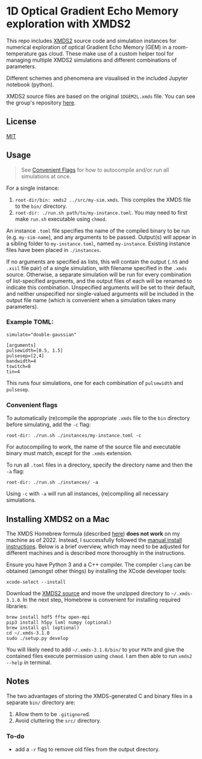 # 1D Optical Gradient Echo Memory exploration with XMDS2
This repo includes [XMDS2](http://www.xmds.org) source code and simulation instances for numerical exploration of optical Gradient Echo Memory (GEM) in a room-temperature gas cloud. These make use of a custom helper tool for managing multiple XMDS2 simulations and different combinations of parameters.

Different schemes and phenomena are visualised in the included Jupyter notebook (python).

XMDS2 source files are based on the original `1DGEM2L.xmds` file. You can see the group's repository [here](https://github.com/lemni1/Quantum-Memory-Simulations).

## License
[MIT](LICENCE)

## Usage
> See [Convenient Flags](#Convenient-flags) for how to autocompile and/or run all simulations at once.

For a single instance:
1. `root-dir/bin: xmds2 ../src/my-sim.xmds`. This compiles the XMDS file to the `bin/` directory.
2. `root-dir: ./run.sh path/to/my-instance.toml`. You may need to first make `run.sh` executable using `chmod`. 

An instance `.toml` file specifies the name of the compiled binary to be run (e.g. `my-sim-name`), and any arguments to be passed. Output(s) will appear in a sibling folder to `my-instance.toml`, named `my-instance`. Existing instance files have been placed in `./instances`.

If no arguments are specified as lists, this will contain the output (`.h5` and `.xsil` file pair) of a single simulation, with filename specified in the `.xmds` source. Otherwise, a separate simulation will be run for every combination of list-specified arguments, and the output files of each will be renamed to indicate this combination. Unspecified arguments will be set to their default, and neither unspecified nor single-valued arguments will be included in the
output file name (which is convenient when a simulation takes many
parameters).

### Example TOML:
```
simulate="double-gaussian"

[arguments]
pulsewidth=[0.5, 1.5]
pulsesep=[2,4]
bandwidth=4
tswitch=8
tin=4
```
This runs four simulations, one for each combination of `pulsewidth` and `pulsesep`.

### Convenient flags
To automatically (re)compile the appropriate `.xmds` file to the `bin` directory before simulating, add the `-c` flag:
```
root-dir: ./run.sh ./instances/my-instance.toml -c
```
For autocompiling to work, the name of the source file and executable binary must match, except for the `.xmds` extension.

To run all `.toml` files in a directory, specify the directory name and then the `-a` flag:
```
root-dir: ./run.sh ./instances/ -a
```

Using `-c` with `-a` will run all instances, (re)compiling all necessary simulations.

## Installing XMDS2 on a Mac
The XMDS Homebrew formula (described [here](http://www.xmds.org/installation.html#mac-os-x-installation)) **does not work** on my machine as of 2022. Instead, I successfully followed the [manual install instructions](http://www.xmds.org/installation.html#manual-installation-from-source). Below is a brief overview, which may need to be adjusted for different machines and is described more thoroughly in the instructions.

Ensure you have Python 3 and a C++ compiler. The compiler `clang` can be obtained (amongst other things) by installing the XCode developer tools:
```
xcode-select --install
```
Download the [XMDS2 source](https://sourceforge.net/projects/xmds/) and move the unzipped directory to `~/.xmds-3.1.0`. In the next step, Homebrew is convenient for installing required libraries:
```
brew install hdf5 fftw open-mpi
pip3 install h5py lxml numpy (optional)
brew install gsl (optional)
cd ~/.xmds-3.1.0
sudo ./setup.py develop
```
You will likely need to add `~/.xmds-3.1.0/bin/` to your `PATH` and give the contained files execute permission using `chmod`. I am then able to run `xmds2 --help` in terminal.

## Notes
The two advantages of storing the XMDS-generated C and binary files in a separate `bin/` directory are:
1. Allow them to be `.gitignore`d.
2. Avoid cluttering the `src/` directory.

### To-do
- add a `-r` flag to remove old files from the output directory.
